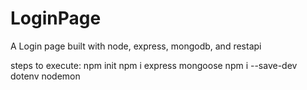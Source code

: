 # LoginPage
A Login page built with node, express, mongodb, and restapi

steps to execute:
npm init
npm i express mongoose
npm i --save-dev dotenv nodemon
